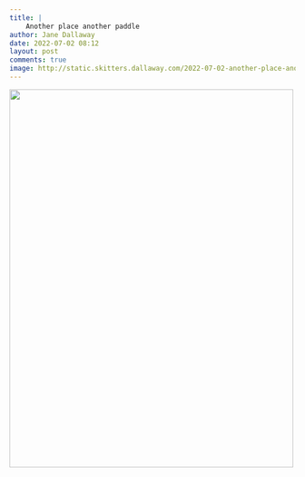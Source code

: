 ```yaml
---
title: |
    Another place another paddle
author: Jane Dallaway
date: 2022-07-02 08:12
layout: post
comments: true
image: http://static.skitters.dallaway.com/2022-07-02-another-place-another-paddle-fullsize-0.jpeg
---
```


<a href="http://static.skitters.dallaway.com/2022-07-02-another-place-another-paddle-fullsize-0.jpeg"><img src="http://static.skitters.dallaway.com/2022-07-02-another-place-another-paddle-thumb-0.jpeg" width="500" height="667"></a>



